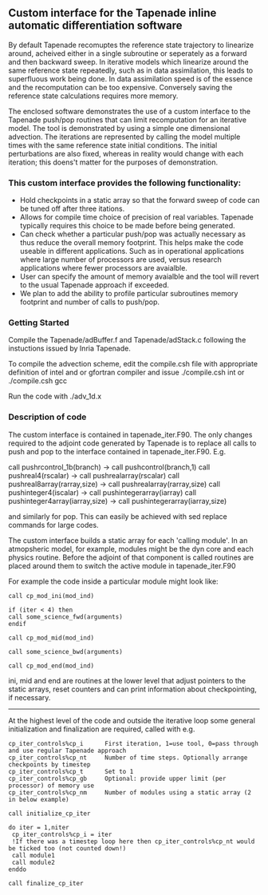 ## Custom interface for the Tapenade inline automatic differentiation software

By default Tapenade recomuptes the reference state trajectory to linearize around, acheived either in a single subroutine or seperately as a forward and then backward sweep. In iterative models which linearize around the same reference state repeatedly, such as in data assimilation, this leads to superfluous work being done. In data assimilation speed is of the essence and the recomputation can be too expensive. Conversely saving the reference state calculations requires more memory.

The enclosed software demonstrates the use of a custom interface to the Tapenade push/pop routines that can limit recomputation for an iterative model. The tool is demonstrated by using a simple one dimensional advection. The iterations are represented by calling the model multiple times with the same reference state initial conditions. The initial perturbations are also fixed, whereas in reality would change with each iteration; this doens't matter for the purposes of demonstration.

### This custom interface provides the following functionality:
* Hold checkpoints in a static array so that the forward sweep of code can be tuned off after three itations.
* Allows for compile time choice of precision of real variables. Tapenade typically requires this choice to be made before being generated.
* Can check whether a particular push/pop was actually necessary as thus reduce the overall memory footprint. This helps make the code useable in different applications. Such as in operational applications where large number of processors are used, versus research applications where fewer processors are avaialble.
* User can specify the amount of memory avaialble and the tool will revert to the usual Tapenade approach if exceeded.
* We plan to add the ability to profile particular subroutines memory footprint and number of calls to push/pop.

### Getting Started

Compile the Tapenade/adBuffer.f and Tapenade/adStack.c following the instuctions issued by Inria Tapenade.

To compile the advection scheme, edit the compile.csh file with appropriate definition of intel and or gfortran compiler and issue ./compile.csh int or ./compile.csh gcc

Run the code with ./adv_1d.x


### Description of code

The custom interface is contained in tapenade_iter.F90. The only changes required to the adjoint code generated by Tapenade is to replace all calls to push and pop to the interface contained in tapenade_iter.F90. E.g.

call pushrcontrol_1b(branch) -> call pushcontrol(branch,1)
call pushreal4(rscalar) -> call pushrealarray(rscalar)
call pushreal8array(rarray,size) -> call pushrealarray(rarray,size)
call pushinteger4(iscalar) -> call pushintegerarray(iarray)
call pushinteger4array(iarray,size) -> call pushintegerarray(iarray,size)

and similarly for pop. This can easily be achieved with sed replace commands for large codes.

The custom interface builds a static array for each 'calling module'. In an atmopsheric model, for example, modules might be the dyn core and each physics routine. Before the adjoint of that component is called routines are placed around them to switch the active module in tapenade_iter.F90

For example the code inside a particular module might look like:
```
call cp_mod_ini(mod_ind)

if (iter < 4) then
call some_science_fwd(arguments)
endif

call cp_mod_mid(mod_ind)

call some_science_bwd(arguments)

call cp_mod_end(mod_ind)
```
ini, mid and end are routines at the lower level that adjust pointers to the static arrays, reset counters and can print information about checkpointing, if necessary.

--------------

At the highest level of the code and outside the iterative loop some general initialization and finalization are required, called with e.g.
```
cp_iter_controls%cp_i      First iteration, 1=use tool, 0=pass through and use regular Tapenade approach
cp_iter_controls%cp_nt     Number of time steps. Optionally arrange checkpoints by timestep
cp_iter_controls%cp_t      Set to 1
cp_iter_controls%cp_gb     Optional: provide upper limit (per processor) of memory use
cp_iter_controls%cp_nm     Number of modules using a static array (2 in below example)

call initialize_cp_iter

do iter = 1,niter
 cp_iter_controls%cp_i = iter
 !If there was a timestep loop here then cp_iter_controls%cp_nt would be ticked too (not counted down!)
 call module1
 call module2
enddo

call finalize_cp_iter
```


